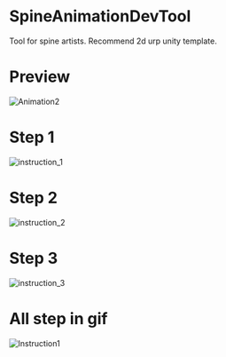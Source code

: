 # SpineAnimationDevTool
Tool for spine artists.
Recommend 2d urp unity template.

# Preview
![Animation2](https://github.com/user-attachments/assets/b26fe70a-5abe-4560-aa1b-08527f71f677)


# Step 1
![instruction_1](https://github.com/user-attachments/assets/ed21502a-0caa-4e55-94e9-620154926ba0)


# Step 2
![instruction_2](https://github.com/user-attachments/assets/dda1058f-9ff5-4a48-a9eb-d85b18055ea8)


# Step 3
![instruction_3](https://github.com/user-attachments/assets/c33bfbc2-ea68-4fb9-961c-4b85581a6579)


# All step in gif
![Instruction1](https://github.com/user-attachments/assets/65e04182-c9c1-48e3-9589-a61fa4d50d2a)
